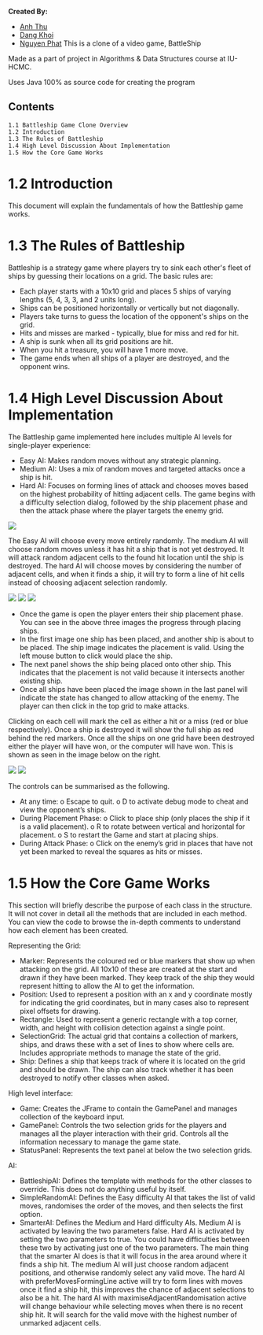 **Created By:**
- [Anh Thu](https://github.com/panadolextra91)
- [Dang Khoi](https://github.com/dangkhoi3107)
- [Nguyen Phat](https://github.com/ititiu21354)
This is a clone of a video game, BattleShip

Made as a part of project in Algorithms & Data Structures course at IU-HCMC.

Uses Java 100% as source code for creating the program

## Contents

```
1.1 Battleship Game Clone Overview
1.2 Introduction
1.3 The Rules of Battleship
1.4 High Level Discussion About Implementation
1.5 How the Core Game Works
```
# 1.2 Introduction

This document will explain the fundamentals of how the Battleship game works.


# 1.3 The Rules of Battleship

Battleship is a strategy game where players try to sink each other's fleet of ships by guessing their locations on a grid. The basic rules are:

-   Each player starts with a 10x10 grid and places 5 ships of varying lengths (5, 4, 3, 3, and 2 units long).
-   Ships can be positioned horizontally or vertically but not diagonally.
-   Players take turns to guess the location of the opponent's ships on the grid.
-   Hits and misses are marked - typically, blue for miss and red for hit.
-   A ship is sunk when all its grid positions are hit.
-   When you hit a treasure, you will have 1 more move.
-   The game ends when all ships of a player are destroyed, and the opponent wins.


# 1.4 High Level Discussion About Implementation

The Battleship game implemented here includes multiple AI levels for single-player experience:

-   Easy AI: Makes random moves without any strategic planning.
-   Medium AI: Uses a mix of random moves and targeted attacks once a ship is hit.
-   Hard AI: Focuses on forming lines of attack and chooses moves based on the highest probability of hitting adjacent cells. The game begins with a difficulty selection dialog, followed by the ship placement phase and then the attack phase where the player targets the enemy grid.

<img src="readme1.jpg">

The Easy AI will choose every move entirely randomly. The medium AI will choose random moves unless it has hit a ship that is not yet destroyed. It will attack random adjacent cells to the found hit location until the ship is destroyed. The hard AI will choose moves by considering the number of adjacent cells, and when it finds a ship, it will try to form a line of hit cells instead of choosing adjacent selection randomly.

<img src="readme2.jpg"> <img src="readme3.jpg"> <img src="readme4.jpg">

-   Once the game is open the player enters their ship placement phase. You can see in the above three images the progress through placing ships. 
-   In the first image one ship has been placed, and another ship is about to be placed. The ship image indicates the placement is valid. Using the left mouse button to click would place the ship. 
-   The next panel shows the ship being placed onto other ship. This indicates that the placement is not valid because it intersects another existing ship. 
-   Once all ships have been placed the image shown in the last panel will indicate the state has changed to allow attacking of the enemy. The player can then click in the top grid to make attacks.

Clicking on each cell will mark the cell as either a hit or a miss (red or blue respectively). Once a ship
is destroyed it will show the full ship as red behind the red markers. Once all the ships on one grid
have been destroyed either the player will have won, or the computer will have won. This is shown as
seen in the image below on the right.

<img src="readme5.jpg"> <img src="readme6.jpg"> 

The controls can be summarised as the following.

- At any time:
    o Escape to quit.
    o D to activate debug mode to cheat and view the opponent’s ships.
- During Placement Phase:
    o Click to place ship (only places the ship if it is a valid placement).
    o R to rotate between vertical and horizontal for placement.
    o S to restart the Game and start at placing ships.
- During Attack Phase:
    o Click on the enemy’s grid in places that have not yet been marked to reveal the
       squares as hits or misses.


# 1.5 How the Core Game Works

This section will briefly describe the purpose of each class in the structure. It will not cover in detail all
the methods that are included in each method. You can view the code to browse the in-depth
comments to understand how each element has been created.

Representing the Grid:

- Marker: Represents the coloured red or blue markers that show up when attacking on the grid. All 10x10 of these are created at the start and drawn if they have been marked. They keep track of the ship they would represent hitting to allow the AI to get the information.
- Position: Used to represent a position with an x and y coordinate mostly for indicating the grid coordinates, but in many cases also to represent pixel offsets for drawing.
- Rectangle: Used to represent a generic rectangle with a top corner, width, and height with collision detection against a single point.
- SelectionGrid: The actual grid that contains a collection of markers, ships, and draws these with a set of lines to show where cells are. Includes appropriate methods to manage the state of the grid.
- Ship: Defines a ship that keeps track of where it is located on the grid and should be drawn. The ship can also track whether it has been destroyed to notify other classes when asked.

High level interface:

- Game: Creates the JFrame to contain the GamePanel and manages collection of the keyboard input.
- GamePanel: Controls the two selection grids for the players and manages all the player interaction with their grid. Controls all the information necessary to manage the game state.
- StatusPanel: Represents the text panel at below the two selection grids.

AI:

- BattleshipAI: Defines the template with methods for the other classes to override. This does not do anything useful by itself.
- SimpleRandomAI: Defines the Easy difficulty AI that takes the list of valid moves, randomises the order of the moves, and then selects the first option.
- SmarterAI: Defines the Medium and Hard difficulty AIs. Medium AI is activated by leaving the two parameters false. Hard AI is activated by setting the two parameters to true. You could have difficulties between these two by activating just one of the two parameters. The main thing that the smarter AI does is that it will focus in the area around where it finds a ship hit. The medium AI will just choose random adjacent positions, and otherwise randomly select any valid move. The hard AI with preferMovesFormingLine active will try to form lines with moves once it find a ship hit, this improves the chance of adjacent selections to also be a hit. The hard AI with maximiseAdjacentRandomisation active will change behaviour while selecting moves when there is no recent ship hit. It will search for the valid move with the highest number of unmarked adjacent cells.
